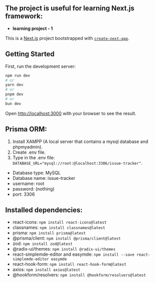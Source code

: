 ## The project is useful for learning Next.js framework:

- **learning project - 1**

This is a [Next.js](https://nextjs.org) project bootstrapped with [`create-next-app`](https://nextjs.org/docs/app/api-reference/cli/create-next-app).

## Getting Started

First, run the development server:

```bash
npm run dev
# or
yarn dev
# or
pnpm dev
# or
bun dev
```

Open [http://localhost:3000](http://localhost:3000) with your browser to see the result.

## Prisma ORM:

1. Install XAMPP (A local server that contains a mysql database and phpmyadmin).
2. Create .env file.
3. Type in the .env file: `DATABASE_URL="mysql://root:@localhost:3306/issue-tracker"`.

- Database type: MySQL
- Database name: issue-tracker
- username: root
- password: (nothing)
- port: 3306

## Installed dependencies:

- react-icons: `npm install react-icons@latest`
- classnames: `npm install classnames@latest`
- prisma: `npm install prisma@latest`
- @prisma/client: `npm install @prisma/client@latest`
- zod: `npm install zod@latest`
- @radix-ui/themes: `npm install @radix-ui/themes`
- react-simplemde-editor and easymde: `npm install --save react-simplemde-editor easymde`
- react-hook-form: `npm install react-hook-form@latest`
- axios: `npm install axios@latest`
- @hookform/resolvers: `npm install @hookform/resolvers@latest`
